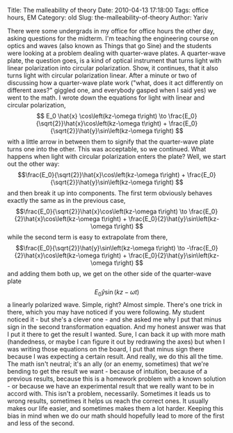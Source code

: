 Title: The malleability of theory
Date: 2010-04-13 17:18:00
Tags: office hours, EM
Category: old
Slug: the-malleability-of-theory
Author: Yariv


There were some undergrads in my office for office hours the other day,
asking questions for the midterm. I'm teaching the engineering course on
optics and waves (also known as Things that go Sine) and the students
were looking at a problem dealing with quarter-wave plates. A
quarter-wave plate, the question goes, is a kind of optical instrument
that turns light with linear polarization into circular polarization.
Show, it continues, that it also turns light with circular polarization
linear. After a minute or two of discussing how a quarter-wave plate
work ("what, does it act differently on different axes?" giggled one,
and everybody gasped when I said yes) we went to the math. I wrote down
the equations for light with linear and circular polarization, $$ E_0
\hat{x} \cos\left(kz-\omega t\right) \to
\frac{E_0}{\sqrt{2}}\hat{x}\cos\left(kz-\omega t\right) +
\frac{E_0}{\sqrt{2}}\hat{y}\sin\left(kz-\omega t\right) $$ with
a little arrow in between them to signify that the quarter-wave plate
turns one into the other. This was acceptable, so we continued. What
happens when light with circular polarization enters the plate? Well, we
start out the other way:
$$\frac{E_0}{\sqrt{2}}\hat{x}\cos\left(kz-\omega t\right) +
\frac{E_0}{\sqrt{2}}\hat{y}\sin\left(kz-\omega t\right) $$ and
then break it up into components. The first term obviously behaves
exactly the same as in the previous case,
$$\frac{E_0}{\sqrt{2}}\hat{x}\cos\left(kz-\omega t\right) \to
\frac{E_0}{2}\hat{x}\cos\left(kz-\omega t\right) +
\frac{E_0}{2}\hat{y}\sin\left(kz-\omega t\right) $$ while the
second term is easy to extrapolate from there,
$$\frac{E_0}{\sqrt{2}}\hat{y}\sin\left(kz-\omega t\right) \to
-\frac{E_0}{2}\hat{x}\cos\left(kz-\omega t\right) +
\frac{E_0}{2}\hat{y}\sin\left(kz-\omega t\right) $$ and adding
them both up, we get on the other side of the quarter-wave plate
$$E_0\hat{y}\sin\left(kz-\omega t\right)$$ a linearly polarized
wave. Simple, right? Almost simple. There's one trick in there, which
you may have noticed if you were following. My student noticed it - but
she's a clever one - and she asked me why I put that minus sign in the
second transformation equation. And my honest answer was that I put it
there to get the result I wanted. Sure, I can back it up with more math
(handedness, or maybe I can figure it out by redrawing the axes) but
when I was writing those equations on the board, I put that minus sign
there because I was expecting a certain result. And really, we do this
all the time. The math isn't neutral; it's an ally (or an enemy,
sometimes) that we're bending to get the result we want - because of
intuition, because of a previous results, because this is a homework
problem with a known solution - or because we have an experimental
result that we really want to be in accord with. This isn't a problem,
necessarily. Sometimes it leads us to wrong results, sometimes it helps
us reach the correct ones. It usually makes our life easier, and
sometimes makes them a lot harder. Keeping this bias in mind when we do
our math should hopefully lead to more of the first and less of the
second.
